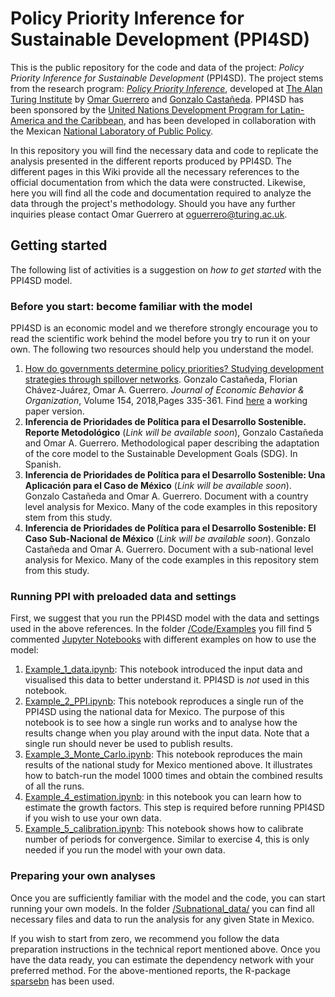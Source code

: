 # Policy Priority Inference for Sustainable Development (PPI4SD)

This is the public repository for the code and data of the project: *Policy Priority Inference for Sustainable Development* (PPI4SD). The project stems from the research program: [*Policy Priority Inference*](https://www.turing.ac.uk/research/research-projects/policy-priority-inference), developed at [The Alan Turing Institute](https://www.turing.ac.uk) by [Omar Guerrero](https://oguerr.com) and [Gonzalo Castañeda](https://www.cide.edu/nosotros/comunidad/profesores/perfil/?id=25). PPI4SD has been sponsored by the [United Nations Development Program for Latin-America and the Caribbean](http://www.latinamerica.undp.org/), and has been developed in collaboration with the Mexican [National Laboratory of Public Policy](https://www.lnpp.mx).

In this repository you will find the necessary data and code to replicate the analysis presented in the different reports produced by PPI4SD. The different pages in this Wiki provide all the necessary references to the official documentation from which the data were constructed. Likewise, here you will find all the code and documentation required to analyze the data through the project's methodology. Should you have any further inquiries please contact Omar Guerrero at oguerrero@turing.ac.uk.


## Getting started
The following list of activities is a suggestion on *how to get started* with the PPI4SD model. 

### Before you start: become familiar with the model
PPI4SD is an economic model and we therefore strongly encourage you to read the scientific work behind the model before you try to run it on your own. The following two resources should help you understand the model. 
1. [How do governments determine policy priorities? Studying development strategies through spillover networks](http://www.sciencedirect.com/science/article/pii/S0167268118302026). Gonzalo Castañeda, Florian Chávez-Juárez, Omar A. Guerrero. *Journal of Economic Behavior & Organization*, Volume 154, 2018,Pages 335-361. Find [here](https://arxiv.org/abs/1902.00432) a working paper version. 
2. **Inferencia de Prioridades de Política para el Desarrollo Sostenible. Reporte Metodológico** (*Link will be available soon*), Gonzalo Castañeda and Omar A. Guerrero. Methodological paper describing the adaptation of the core model to the Sustainable Development Goals (SDG). In Spanish. 
4. **Inferencia de Prioridades de Política para el Desarrollo Sostenible: Una Aplicación para el Caso de México** (*Link will be available soon*). Gonzalo Castañeda and Omar A. Guerrero. Document with a country level analysis for Mexico. Many of the code examples in this repository stem from this study. 
4. **Inferencia de Prioridades de Política para el Desarrollo Sostenible: El Caso Sub-Nacional de México** (*Link will be available soon*). Gonzalo Castañeda and Omar A. Guerrero. Document with a sub-national level analysis for Mexico. Many of the code examples in this repository stem from this study. 

### Running PPI with preloaded data and settings
First, we suggest that you run the PPI4SD model with the data and settings used in the above references. In the folder [/Code/Examples](/Code/Examples) you fill find 5 commented [Jupyter Notebooks](https://realpython.com/jupyter-notebook-introduction/) with different examples on how to use the model: 
1. [Example_1_data.ipynb](https://github.com/oguerrer/PPI4SD/blob/master/Code/Examples/Example_1_data.ipynb): This notebook introduced the input data and visualised this data to better understand it. PPI4SD is _not_ used in this notebook. 
2.  [Example_2_PPI.ipynb](https://github.com/oguerrer/PPI4SD/blob/master/Code/Examples/Example_2_PPI.ipynb): This notebook reproduces a single run of the PPI4SD using the national data for Mexico. The purpose of this notebook is to see how a single run works and to analyse how the results change when you play around with the input data. Note that a single run should never be used to publish results. 
3. [Example_3_Monte_Carlo.ipynb](https://github.com/oguerrer/PPI4SD/blob/master/Code/Examples/Example_3_Monte_Carlo.ipynb): This notebook reproduces the main results of the national study for Mexico mentioned above. It illustrates how to batch-run the model 1000 times and obtain the combined results of all the runs. 
4. [Example_4_estimation.ipynb](https://github.com/oguerrer/PPI4SD/blob/master/Code/Examples/Example_4_estimation.ipynb): in this notebook you can learn how to estimate the growth factors. This step is required before running PPI4SD if you wish to use your own data. 
5. [Example_5_calibration.ipynb](https://github.com/oguerrer/PPI4SD/blob/master/Code/Examples/Example_5_calibration.ipynb): This notebook shows how to calibrate number of periods for convergence. Similar to exercise 4, this is only needed if you run the model with your own data. 

### Preparing your own analyses
Once you are sufficiently familiar with the model and the code, you can start running your own models. In the folder [/Subnational_data/](/Subnational_data) you can find all necessary files and data to run the analysis for any given State in Mexico. 

If you wish to start from zero, we recommend you follow the data preparation instructions in the technical report mentioned above. Once you have the data ready, you can estimate the dependency network with your preferred method. For the above-mentioned reports, the R-package [sparsebn](https://cran.r-project.org/web/packages/sparsebn/index.html) has been used. 


